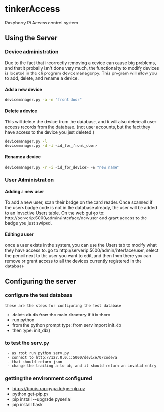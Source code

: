 # tinkerAccess
Raspberry Pi Access control system

## Using the Server
### Device administration
Due to the fact that incorrectly removing a device can cause big problems, and
that it probally isn't done very much, the functionality to modify devices
is located in the cli program devicemanager.py.  This program will allow
you to add, delete, and rename a device.

#### Add a new device
```sh
devicemanager.py -a -n "front door"
```
#### Delete a device
This will delete the device from the database, and it will also delete
all user access records from the database. (not user accounts, but
the fact they have access to the device you just deleted.)
```sh
devicemanager.py -l
devicemanager.py -d -i <id_for_front_door>
```
#### Rename a device
```sh
devicemanager.py -r -i <id_for_device> -n "new name"
```

### User Administration
#### Adding a new user
To add a new user, scan their badge on the card reader.  Once scanned
if the users badge code is not in the database already, the user
will be added to an Invactive Users table.  On the web gui go to:
http://serverip:5000/admin/interface/newuser  and grant access to
the badge you just swiped.
#### Editing a user
once a user exists in the system, you can use the Users tab to modify
what they have access to.  go to http://serverip:5000/admin/interface/user,
select the pencil next to the user you want to edit, and then from there
you can remove or grant access to all the devices currently registered
in the database


## Configuring the server
### configure the test database
    these are the steps for configuring the test database
   - delete db.db from the main directory if it is there
   - run python
   - from the python prompt type:  from serv import init_db
   - then type:  init_db()
### to test the serv.py
	 - as root run python serv.py
	 - connect to http://127.0.0.1:5000/device/0/code/a
	 - that should return json
	 - change the trailing a to ab, and it should return an invalid entry


### getting the environment configured
  -  https://bootstrap.pypa.io/get-pip.py
  -  python get-pip.py
  -  pip install --upgrade pyserial
  -  pip install flask
